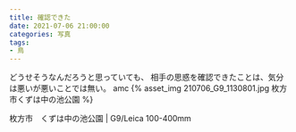 ```yaml
---
title: 確認できた
date: 2021-07-06 21:00:00
categories: 写真
tags:
- 鳥
---
```


どうせそうなんだろうと思っていても、
相手の思惑を確認できたことは、気分は悪いが悪いことでは無い。
amc
{% asset_img 210706_G9_1130801.jpg 枚方市くずは中の池公園 %}

枚方市　くずは中の池公園 | G9/Leica 100-400mm